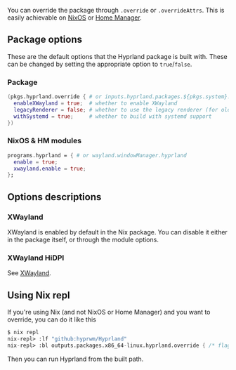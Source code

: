 You can override the package through `.override` or `.overrideAttrs`. This
is easily achievable on [NixOS](../Hyprland-on-NixOS) or
[Home Manager](../Hyprland-on-Home-Manager).

## Package options

These are the default options that the Hyprland package is built with. These
can be changed by setting the appropriate option to `true`/`false`.

### Package

```nix
(pkgs.hyprland.override { # or inputs.hyprland.packages.${pkgs.system}.hyprland
  enableXWayland = true;  # whether to enable XWayland
  legacyRenderer = false; # whether to use the legacy renderer (for old GPUs)
  withSystemd = true;     # whether to build with systemd support
})
```

### NixOS & HM modules

```nix
programs.hyprland = { # or wayland.windowManager.hyprland
  enable = true;
  xwayland.enable = true;
};
```

## Options descriptions

### XWayland

XWayland is enabled by default in the Nix package. You can disable it either
in the package itself, or through the module options.

### XWayland HiDPI

See [XWayland](../../Configuring/XWayland).

## Using Nix repl

If you're using Nix (and not NixOS or Home Manager) and you want to override,
you can do it like this

```nix
$ nix repl
nix-repl> :lf "github:hyprwm/Hyprland"
nix-repl> :bl outputs.packages.x86_64-linux.hyprland.override { /* flag here */ }
```

Then you can run Hyprland from the built path.
